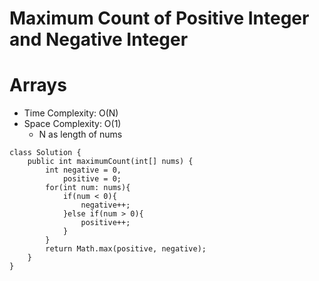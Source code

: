 # Maximum Count of Positive Integer and Negative Integer
# Arrays
* Time Complexity: O(N)
* Space Complexity: O(1)
	* N as length of nums
```
class Solution {
    public int maximumCount(int[] nums) {
        int negative = 0,
            positive = 0;
        for(int num: nums){
            if(num < 0){
                negative++;
            }else if(num > 0){
                positive++;
            }
        }
        return Math.max(positive, negative);
    }
}
```